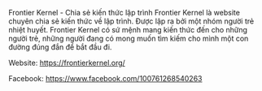 Frontier Kernel - Chia sẻ kiến thức lập trình
Frontier Kernel là website chuyên chia sẻ kiến thức về lập trình. Được lập ra bởi một nhóm người trẻ nhiệt huyết.
Frontier Kernel có sứ mệnh mang kiến thức đến cho những người trẻ, những người đang có mong muốn tìm kiếm cho mình một con đường đúng đắn để bắt đầu đi.

Website: https://frontierkernel.org/

Facebook: https://www.facebook.com/100761268540263
